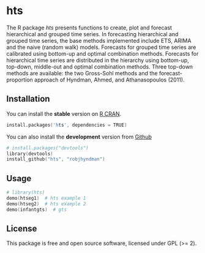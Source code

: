 # hts

The R package *hts* presents functions to create, plot and forecast hierarchical 
and grouped time series. In forecasting hierarchical and grouped time series, the 
base methods implemented include ETS, ARIMA and the naive (random walk) models. 
Forecasts for grouped time series are calibrated using bottom-up and optimal 
combination methods. Forecasts for hierarchical time series are distributed in 
the hierarchy using bottom-up, top-down, middle-out and optimal combination 
methods. Three top-down methods are available: the two Gross-Sohl methods and 
the forecast-proportion approach of Hyndman, Ahmed, and Athanasopoulos (2011).

## Installation
You can install the **stable** version on 
[R CRAN](http://cran.r-project.org/web/packages/hts/index.html).

```s
install.packages('hts', dependencies = TRUE)
```

You can also install the **development** version from
[Github](https://github.com/robjhyndman/gts)

```s
# install.packages("devtools")
library(devtools)
install_github("hts", "robjhyndman") 
```

## Usage

```s
# library(hts)
demo(htseg1)  # hts example 1
demo(htseg2)  # hts example 2
demo(infantgts)  # gts
```

## License

This package is free and open source software, licensed under GPL (>= 2).
